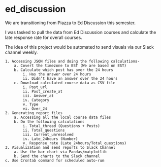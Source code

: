 # ed_discussion

We are transitioning from Piazza to Ed Discussion this semester. 

I was tasked to pull the data from Ed Discussion courses and calculate the late response rate for overall courses. 

The idea of this project would be automated to send visuals via our Slack channel weekly. 
	
	1. Accessing JSON files and doing the following calculations- 
		a. Covert the timezone to EST (We are based on EST)
		b. Calculate which post has over the 24 hours
			i. Has the answer over 24 hours 
			ii. Didn’t have an answer over the 24 hours
		c. Download calculated course data as CSV file 
			i. Post_url
			ii. Post_create_at
			iii. Answer_at
			iv. Category
			v. Type
			vi. Over_24
	2. Generating report files
		a. Accessing all the local course data files
		b. Do the following calculations
			i. Total_thread (Questions + Posts)
			ii. Total_questions
			iii. Current_unresolved
			iv. Late_24hours (Number)
			v. Response_rate (Late_24hours/Total_questions)
	3. Visualization and send reports to Slack Channel
		a. Use the bar chart via Pandas/matplotlib
		b. Send the charts to the Slack channel
    c. Use Crontab command for scheduled auto-run 

